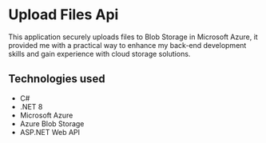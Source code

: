 # Upload Files Api

This application securely uploads files to Blob Storage in Microsoft Azure, it provided me with a practical way to enhance my back-end development skills and gain experience with cloud storage solutions.

## Technologies used
* C#
* .NET 8
* Microsoft Azure
* Azure Blob Storage
* ASP.NET Web API
